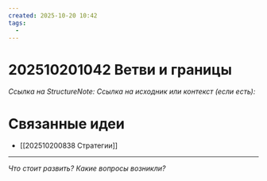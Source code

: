 ```yaml
---
created: 2025-10-20 10:42
tags:
  - 
---
```

# 202510201042 Ветви и границы

*Ссылка на StructureNote:*
*Ссылка на исходник или контекст (если есть):* 

# Связанные идеи
- [[202510200838 Стратегии]]
---

*Что стоит развить? Какие вопросы возникли?*
